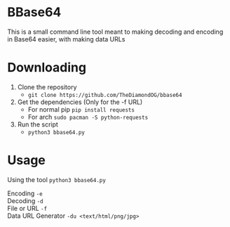 # BBase64
This is a small command line tool meant to making decoding and encoding in Base64 easier, with making data URLs

# Downloading
1. Clone the repository
	-  `git clone https://github.com/TheDiamondOG/bbase64`
2. Get the dependencies (Only for the -f URL)
	- For normal pip `pip install requests`
	- For arch `sudo pacman -S python-requests`
3. Run the script
	- `python3 bbase64.py`
# Usage
Using the tool
`python3 bbase64.py`

Encoding `-e`\
Decoding `-d`\
File or URL `-f`\
Data URL Generator `-du <text/html/png/jpg>`

